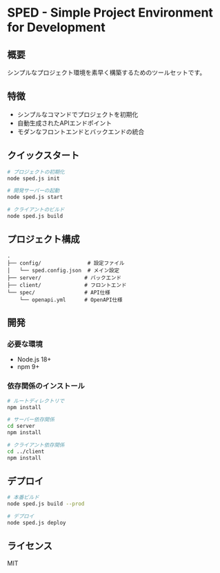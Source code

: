 # SPED - Simple Project Environment for Development

## 概要
シンプルなプロジェクト環境を素早く構築するためのツールセットです。

## 特徴
- シンプルなコマンドでプロジェクトを初期化
- 自動生成されたAPIエンドポイント
- モダンなフロントエンドとバックエンドの統合

## クイックスタート

```bash
# プロジェクトの初期化
node sped.js init

# 開発サーバーの起動
node sped.js start

# クライアントのビルド
node sped.js build
```

## プロジェクト構成
```
.
├── config/               # 設定ファイル
│   └── sped.config.json  # メイン設定
├── server/              # バックエンド
├── client/              # フロントエンド
└── spec/                # API仕様
    └── openapi.yml      # OpenAPI仕様
```

## 開発

### 必要な環境
- Node.js 18+
- npm 9+

### 依存関係のインストール
```bash
# ルートディレクトリで
npm install

# サーバー依存関係
cd server
npm install

# クライアント依存関係
cd ../client
npm install
```

## デプロイ
```bash
# 本番ビルド
node sped.js build --prod

# デプロイ
node sped.js deploy
```

## ライセンス
MIT